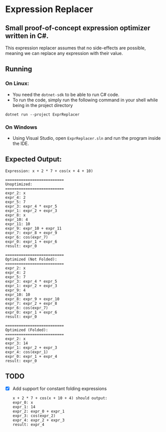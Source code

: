 # Expression Replacer

## Small proof-of-concept expression optimizer written in C#.

This expression replacer assumes that no side-effects are possible, meaning we can replace any expression with their value.

## Running
### On Linux:
- You need the ```dotnet-sdk``` to be able to run C# code.
- To run the code, simply run the following command in your shell while being in the project directory
```
dotnet run --project ExprReplacer
```

### On Windows
- Using Visual Studio, open ```ExprReplacer.sln``` and run the program inside the IDE.

## Expected Output:
```
Expression: x + 2 * 7 + cos(x + 4 + 10)

==========================
Unoptimized:
==========================
expr_2: x
expr_4: 2
expr_5: 7
expr_3: expr_4 * expr_5
expr_1: expr_2 + expr_3
expr_8: x
expr_10: 4
expr_11: 10
expr_9: expr_10 + expr_11
expr_7: expr_8 + expr_9
expr_6: cos(expr_7)
expr_0: expr_1 + expr_6
result: expr_0

==========================
Optimized (Not Folded):
==========================
expr_2: x
expr_4: 2
expr_5: 7
expr_3: expr_4 * expr_5
expr_1: expr_2 + expr_3
expr_9: 4
expr_10: 10
expr_8: expr_9 + expr_10
expr_7: expr_2 + expr_8
expr_6: cos(expr_7)
expr_0: expr_1 + expr_6
result: expr_0

==========================
Optimized (Folded):
==========================
expr_2: x
expr_3: 14
expr_1: expr_2 + expr_3
expr_4: cos(expr_1)
expr_0: expr_1 + expr_4
result: expr_0
```

## TODO
- [x] Add support for constant folding expressions
    ```
    x + 2 * 7 + cos(x + 10 + 4) should output:
    expr_0: x
    expr_1: 14
    expr_2: expr_0 + expr_1
    expr_3: cos(expr_2)
    expr_4: expr_2 + expr_3
    result: expr_4
    ```
